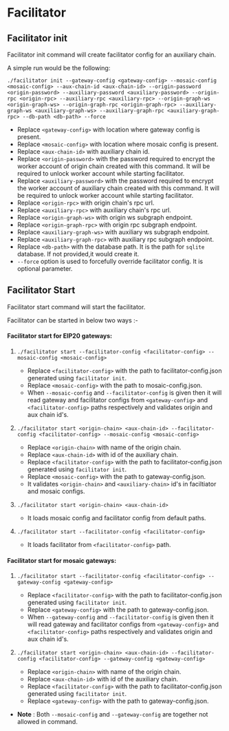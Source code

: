 # Facilitator

## Facilitator init

Facilitator init command will create facilitator config for an auxiliary chain. 

A simple run would be the following:

```
./facilitator init --gateway-config <gateway-config> --mosaic-config <mosaic-config> --aux-chain-id <aux-chain-id> --origin-password <origin-password> --auxiliary-password <auxiliary-password> --origin-rpc <origin-rpc> --auxiliary-rpc <auxiliary-rpc> --origin-graph-ws <origin-graph-ws> --origin-graph-rpc <origin-graph-rpc> --auxiliary-graph-ws <auxiliary-graph-ws> --auxiliary-graph-rpc <auxiliary-graph-rpc> --db-path <db-path> --force
```

* Replace `<gateway-config>` with location where gateway config is present.
* Replace `<mosaic-config>` with location where mosaic config is present.
* Replace `<aux-chain-id>` with auxiliary chain id. 
* Replace `<origin-password>` with the password required to encrypt the worker account of origin chain created with this command. It will be required to unlock worker account while starting facilitator.
* Replace `<auxiliary-password>` with the password required to encrypt the worker account of auxiliary chain created with this command. It will be required to unlock worker account while starting facilitator.
* Replace `<origin-rpc>` with origin chain's rpc url.
* Replace `<auxiliary-rpc>` with auxiliary chain's rpc url.
* Replace `<origin-graph-ws>` with origin ws subgraph endpoint.
* Replace `<origin-graph-rpc>` with origin rpc subgraph endpoint.
* Replace `<auxiliary-graph-ws>` with auxiliary ws subgraph endpoint.
* Replace `<auxiliary-graph-rpc>` with auxiliary rpc subgraph endpoint.
* Replace `<db-path>` with the database path. It is the path for `sqlite` database. If not provided,it would create it.
* `--force` option is used to forcefully override facilitator config. It is optional parameter.
	
## Facilitator Start

Facilitator start command will start the facilitator. 

Facilitator can be started in below two ways :-

#### Facilitator start for EIP20 gateways:	
1. `./facilitator start --facilitator-config <facilitator-config> --mosaic-config <mosaic-config>`
    * Replace `<facilitator-config>` with the path to facilitator-config.json generated using `facilitator init`.   
    * Replace `<mosaic-config>` with the path to mosaic-config.json.
	* When `--mosaic-config` and `--facilitator-config` is given then it will read gateway and facilitator configs from `<gateway-config>` and `<facilitator-config>` paths respectively and validates origin and aux chain id's.

2. `./facilitator start <origin-chain> <aux-chain-id> --facilitator-config <facilitator-config> --mosaic-config <mosaic-config>`
	* Replace `<origin-chain>` with name of the origin chain.
	* Replace `<aux-chain-id>` with id of the auxiliary chain.
	* Replace `<facilitator-config>` with the path to facilitator-config.json generated using `facilitator init`.   
    * Replace `<mosaic-config>` with the path to gateway-config.json.
    * It validates `<origin-chain>` and `<auxiliary-chain>` id's in faciltiator and mosaic configs.
    
3.  `./facilitator start <origin-chain> <aux-chain-id>`
	* It loads mosaic config and facilitator config from default paths.    

4.  `./facilitator start --facilitator-config <facilitator-config>`
	* It loads facilitator from `<facilitator-config>` path.
		
#### Facilitator start for mosaic gateways:

1. `./facilitator start --facilitator-config <facilitator-config> --gateway-config <gateway-config>`
    * Replace `<facilitator-config>` with the path to facilitator-config.json generated using `facilitator init`.   
    * Replace `<gateway-config>` with the path to gateway-config.json.
	* When `--gateway-config` and `--facilitator-config` is given then it will read gateway and facilitator configs from `<gateway-config>` and `<facilitator-config>` paths respectively and validates origin and aux chain id's.

2. `./facilitator start <origin-chain> <aux-chain-id> --facilitator-config <facilitator-config> --gateway-config <gateway-config>`
	* Replace `<origin-chain>` with name of the origin chain.
	* Replace `<aux-chain-id>` with id of the auxiliary chain.
	* Replace `<facilitator-config>` with the path to facilitator-config.json generated using `facilitator init`.   
    * Replace `<gateway-config>` with the path to gateway-config.json.	    
    
  * **Note** : Both `--mosaic-config` and `--gateway-config` are together not allowed in command.
